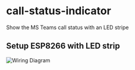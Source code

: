 # call-status-indicator
Show the MS Teams call status with an LED stripe

## Setup ESP8266 with LED strip

![Wiring Diagram](../master/image/WeMos+LED-Strip.png "Wiring diagram")
